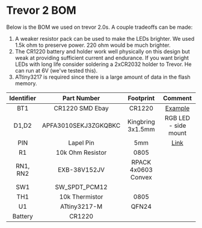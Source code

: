 # Trevor 2 BOM #

Below is the BOM we used on trevor 2.0s. A couple tradeoffs can be made:

1. A weaker resistor pack can be used to make the LEDs brighter. We used 1.5k ohm to preserve power. 220 ohm would be much brighter.
2. The CR1220 battery and holder work well physically on this design but weak at providing sufficient current and endurance. If you want bright LEDs with long life consider soldering a 2xCR2032 holder to Trevor. He can run at 6V (we've tested this).
3. ATtiny3217 is required since there is a large amount of data in the flash memory.

| Identifier| Part Number | Footprint | Comment |
| :-: | :-: | :-: | :-: |
| BT1 | CR1220 SMD Ebay | CR1220 | [Example](https://www.ebay.com/itm/3V-Lithium-Coin-Cell-Battery-Holder-1pc-CR1220-SMD-/111676913590) |                 
| D1,D2 | APFA3010SEKJ3ZGKQBKC | Kingbring 3x1.5mm |  RGB LED - side mount |
| PIN | Lapel Pin | 5mm | [Link](https://smile.amazon.com/gp/product/B077TL9BV1/ref=ppx_yo_dt_b_asin_title_o05_s00?ie=UTF8&psc=1) |
| R1 | 10k Ohm Resistor | 0805 | |
| RN1, RN2 | EXB-38V152JV | RPACK 4x0603 Convex | |
| SW1 | SW_SPDT_PCM12 | | |
| TH1 | 10k Thermistor | 0805 | |
| U1 | ATtiny3217-M | QFN24 | |
| Battery | CR1220 | | |
